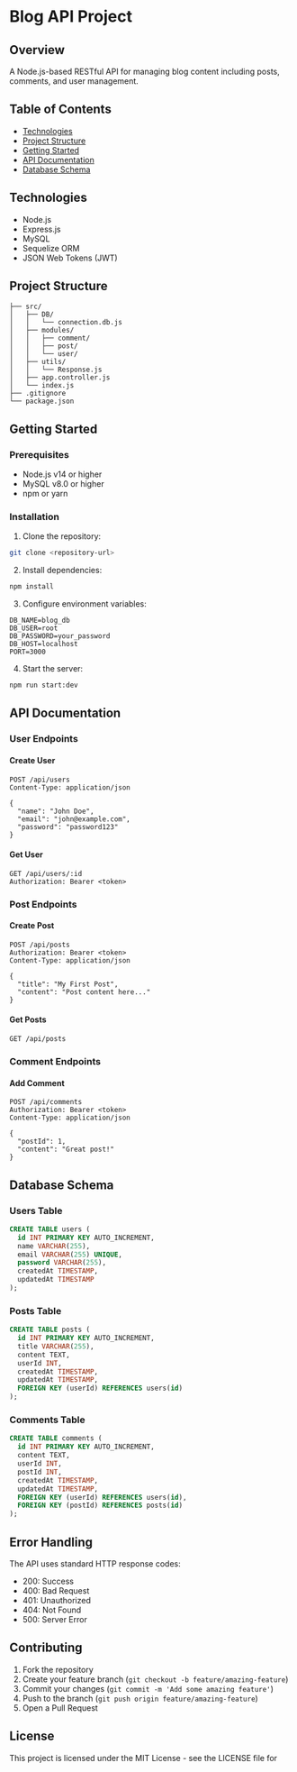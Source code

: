 # Blog API Project

## Overview
A Node.js-based RESTful API for managing blog content including posts, comments, and user management.

## Table of Contents
- [Technologies](#technologies)
- [Project Structure](#project-structure)
- [Getting Started](#getting-started)
- [API Documentation](#api-documentation)
- [Database Schema](#database-schema)

## Technologies
- Node.js
- Express.js 
- MySQL
- Sequelize ORM
- JSON Web Tokens (JWT)

## Project Structure
```
├── src/
│   ├── DB/
│   │   └── connection.db.js
│   ├── modules/
│   │   ├── comment/
│   │   ├── post/ 
│   │   └── user/
│   ├── utils/
│   │   └── Response.js
│   ├── app.controller.js
│   └── index.js
├── .gitignore
└── package.json
```

## Getting Started

### Prerequisites
- Node.js v14 or higher
- MySQL v8.0 or higher
- npm or yarn

### Installation
1. Clone the repository:
```bash
git clone <repository-url>
```

2. Install dependencies:
```bash
npm install
```

3. Configure environment variables:
```env
DB_NAME=blog_db
DB_USER=root
DB_PASSWORD=your_password
DB_HOST=localhost
PORT=3000
```

4. Start the server:
```bash
npm run start:dev
```

## API Documentation

### User Endpoints

#### Create User
```http
POST /api/users
Content-Type: application/json

{
  "name": "John Doe",
  "email": "john@example.com",
  "password": "password123"
}
```

#### Get User
```http
GET /api/users/:id
Authorization: Bearer <token>
```

### Post Endpoints

#### Create Post
```http
POST /api/posts
Authorization: Bearer <token>
Content-Type: application/json

{
  "title": "My First Post",
  "content": "Post content here..."
}
```

#### Get Posts
```http
GET /api/posts
```

### Comment Endpoints

#### Add Comment
```http
POST /api/comments
Authorization: Bearer <token>
Content-Type: application/json

{
  "postId": 1,
  "content": "Great post!"
}
```

## Database Schema

### Users Table
```sql
CREATE TABLE users (
  id INT PRIMARY KEY AUTO_INCREMENT,
  name VARCHAR(255),
  email VARCHAR(255) UNIQUE,
  password VARCHAR(255),
  createdAt TIMESTAMP,
  updatedAt TIMESTAMP
);
```

### Posts Table
```sql
CREATE TABLE posts (
  id INT PRIMARY KEY AUTO_INCREMENT,
  title VARCHAR(255),
  content TEXT,
  userId INT,
  createdAt TIMESTAMP,
  updatedAt TIMESTAMP,
  FOREIGN KEY (userId) REFERENCES users(id)
);
```

### Comments Table
```sql
CREATE TABLE comments (
  id INT PRIMARY KEY AUTO_INCREMENT,
  content TEXT,
  userId INT,
  postId INT,
  createdAt TIMESTAMP,
  updatedAt TIMESTAMP,
  FOREIGN KEY (userId) REFERENCES users(id),
  FOREIGN KEY (postId) REFERENCES posts(id)
);
```

## Error Handling
The API uses standard HTTP response codes:
- 200: Success
- 400: Bad Request
- 401: Unauthorized
- 404: Not Found
- 500: Server Error

## Contributing
1. Fork the repository
2. Create your feature branch (`git checkout -b feature/amazing-feature`)
3. Commit your changes (`git commit -m 'Add some amazing feature'`)
4. Push to the branch (`git push origin feature/amazing-feature`)
5. Open a Pull Request

## License
This project is licensed under the MIT License - see the LICENSE file for